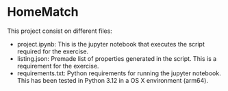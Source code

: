 # HomeMatch
This project consist on different files:
- project.ipynb: This is the jupyter notebook that executes the script required for the exercise.
- listing.json: Premade list of properties generated in the script. This is a requirement for the exercise.
- requirements.txt: Python requirements for running the jupyter notebook. This has been tested in Python 3.12 in a OS X environment (arm64).
